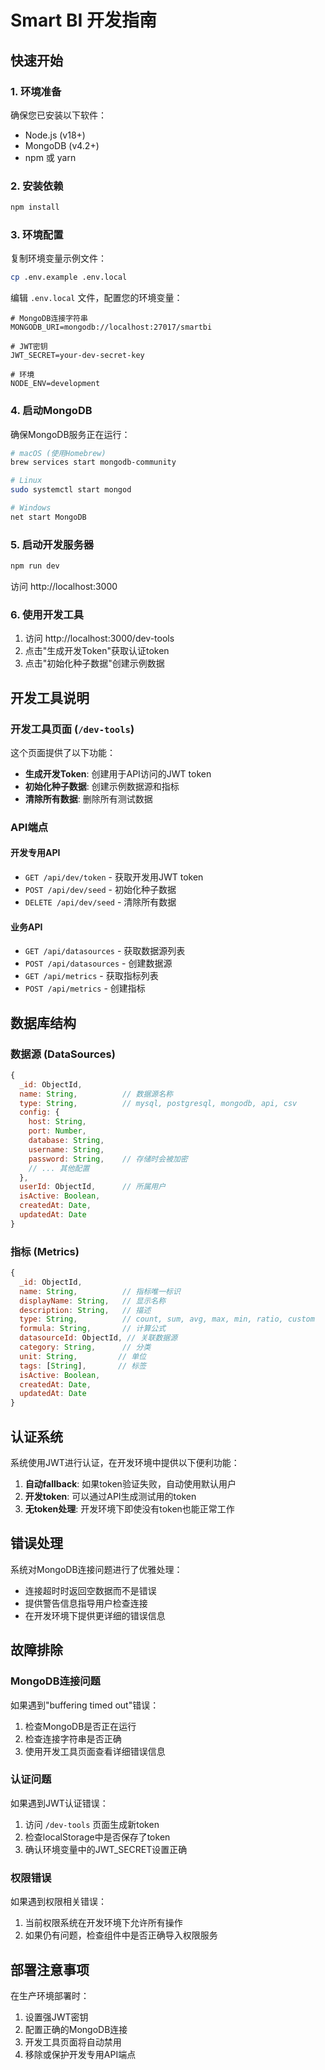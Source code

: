 # Smart BI 开发指南

## 快速开始

### 1. 环境准备

确保您已安装以下软件：
- Node.js (v18+)
- MongoDB (v4.2+)
- npm 或 yarn

### 2. 安装依赖

```bash
npm install
```

### 3. 环境配置

复制环境变量示例文件：
```bash
cp .env.example .env.local
```

编辑 `.env.local` 文件，配置您的环境变量：
```env
# MongoDB连接字符串
MONGODB_URI=mongodb://localhost:27017/smartbi

# JWT密钥
JWT_SECRET=your-dev-secret-key

# 环境
NODE_ENV=development
```

### 4. 启动MongoDB

确保MongoDB服务正在运行：
```bash
# macOS (使用Homebrew)
brew services start mongodb-community

# Linux
sudo systemctl start mongod

# Windows
net start MongoDB
```

### 5. 启动开发服务器

```bash
npm run dev
```

访问 http://localhost:3000

### 6. 使用开发工具

1. 访问 http://localhost:3000/dev-tools
2. 点击"生成开发Token"获取认证token
3. 点击"初始化种子数据"创建示例数据

## 开发工具说明

### 开发工具页面 (`/dev-tools`)

这个页面提供了以下功能：

- **生成开发Token**: 创建用于API访问的JWT token
- **初始化种子数据**: 创建示例数据源和指标
- **清除所有数据**: 删除所有测试数据

### API端点

#### 开发专用API

- `GET /api/dev/token` - 获取开发用JWT token
- `POST /api/dev/seed` - 初始化种子数据
- `DELETE /api/dev/seed` - 清除所有数据

#### 业务API

- `GET /api/datasources` - 获取数据源列表
- `POST /api/datasources` - 创建数据源
- `GET /api/metrics` - 获取指标列表
- `POST /api/metrics` - 创建指标

## 数据库结构

### 数据源 (DataSources)

```javascript
{
  _id: ObjectId,
  name: String,          // 数据源名称
  type: String,          // mysql, postgresql, mongodb, api, csv
  config: {
    host: String,
    port: Number,
    database: String,
    username: String,
    password: String,    // 存储时会被加密
    // ... 其他配置
  },
  userId: ObjectId,      // 所属用户
  isActive: Boolean,
  createdAt: Date,
  updatedAt: Date
}
```

### 指标 (Metrics)

```javascript
{
  _id: ObjectId,
  name: String,          // 指标唯一标识
  displayName: String,   // 显示名称
  description: String,   // 描述
  type: String,          // count, sum, avg, max, min, ratio, custom
  formula: String,       // 计算公式
  datasourceId: ObjectId, // 关联数据源
  category: String,      // 分类
  unit: String,         // 单位
  tags: [String],       // 标签
  isActive: Boolean,
  createdAt: Date,
  updatedAt: Date
}
```

## 认证系统

系统使用JWT进行认证，在开发环境中提供以下便利功能：

1. **自动fallback**: 如果token验证失败，自动使用默认用户
2. **开发token**: 可以通过API生成测试用的token
3. **无token处理**: 开发环境下即使没有token也能正常工作

## 错误处理

系统对MongoDB连接问题进行了优雅处理：

- 连接超时时返回空数据而不是错误
- 提供警告信息指导用户检查连接
- 在开发环境下提供更详细的错误信息

## 故障排除

### MongoDB连接问题

如果遇到"buffering timed out"错误：

1. 检查MongoDB是否正在运行
2. 检查连接字符串是否正确
3. 使用开发工具页面查看详细错误信息

### 认证问题

如果遇到JWT认证错误：

1. 访问 `/dev-tools` 页面生成新token
2. 检查localStorage中是否保存了token
3. 确认环境变量中的JWT_SECRET设置正确

### 权限错误

如果遇到权限相关错误：

1. 当前权限系统在开发环境下允许所有操作
2. 如果仍有问题，检查组件中是否正确导入权限服务

## 部署注意事项

在生产环境部署时：

1. 设置强JWT密钥
2. 配置正确的MongoDB连接
3. 开发工具页面将自动禁用
4. 移除或保护开发专用API端点